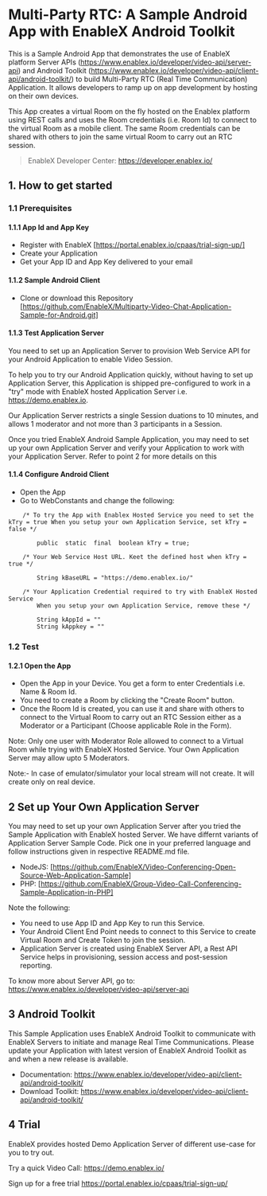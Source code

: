 # Multi-Party RTC: A Sample Android App with EnableX Android Toolkit

This is a Sample Android App that demonstrates the use of EnableX platform Server APIs (https://www.enablex.io/developer/video-api/server-api) and Android Toolkit (https://www.enablex.io/developer/video-api/client-api/android-toolkit/) to build Multi-Party RTC (Real Time Communication) Application.  It allows developers to ramp up on app development by hosting on their own devices. 

This App creates a virtual Room on the fly  hosted on the Enablex platform using REST calls and uses the Room credentials (i.e. Room Id) to connect to the virtual Room as a mobile client.  The same Room credentials can be shared with others to join the same virtual Room to carry out an RTC session. 

> EnableX Developer Center: https://developer.enablex.io/


## 1. How to get started

### 1.1 Prerequisites

#### 1.1.1 App Id and App Key 

* Register with EnableX [https://portal.enablex.io/cpaas/trial-sign-up/] 
* Create your Application
* Get your App ID and App Key delivered to your email


#### 1.1.2 Sample Android Client 

* Clone or download this Repository [https://github.com/EnableX/Multiparty-Video-Chat-Application-Sample-for-Android.git] 


#### 1.1.3 Test Application Server 

You need to set up an Application Server to provision Web Service API for your Android Application to enable Video Session. 

To help you to try our Android Application quickly, without having to set up Application Server, this Application is shipped pre-configured to work in a "try" mode with EnableX hosted Application Server i.e. https://demo.enablex.io. 

Our Application Server restricts a single Session duations to 10 minutes, and allows 1 moderator and not more than 3 participants in a Session.

Once you tried EnableX Android Sample Application, you may need to set up your own  Application Server and verify your Application to work with your Application Server.  Refer to point 2 for more details on this



#### 1.1.4 Configure Android Client 

* Open the App
* Go to WebConstants and change the following:
``` 
    /* To try the App with Enablex Hosted Service you need to set the kTry = true When you setup your own Application Service, set kTry = false */
        
        public  static  final  boolean kTry = true;
        
    /* Your Web Service Host URL. Keet the defined host when kTry = true */
    
        String kBaseURL = "https://demo.enablex.io/"
        
    /* Your Application Credential required to try with EnableX Hosted Service
        When you setup your own Application Service, remove these */
        
        String kAppId = ""  
        String kAppkey = ""  
 ```


### 1.2 Test

#### 1.2.1 Open the App

* Open the App in your Device. You get a form to enter Credentials i.e. Name & Room Id.
* You need to create a Room by clicking the "Create Room" button.
* Once the Room Id is created, you can use it and share with others to connect to the Virtual Room to carry out an RTC Session either as a Moderator or a Participant (Choose applicable Role in the Form).

Note: Only one user with Moderator Role allowed to connect to a Virtual Room while trying with EnableX Hosted Service. Your Own Application Server may allow upto 5 Moderators. 
  
Note:- In case of emulator/simulator your local stream will not create. It will create only on real device.
  
## 2 Set up Your Own Application Server

You may need to set up your own Application Server after you tried the Sample Application with EnableX hosted Server. We have differnt variants of Application Server Sample Code. Pick one in your preferred language and follow instructions given in respective README.md file.

* NodeJS: [https://github.com/EnableX/Video-Conferencing-Open-Source-Web-Application-Sample]
* PHP: [https://github.com/EnableX/Group-Video-Call-Conferencing-Sample-Application-in-PHP]

Note the following:
* You need to use App ID and App Key to run this Service.
* Your Android Client End Point needs to connect to this Service to create Virtual Room and Create Token to join the session.
* Application Server is created using EnableX Server API, a Rest API Service helps in provisioning, session access and post-session reporting.  

To know more about Server API, go to:
https://www.enablex.io/developer/video-api/server-api


## 3 Android Toolkit

This Sample Application uses EnableX Android Toolkit to communicate with EnableX Servers to initiate and manage Real Time Communications. Please update your Application with latest version of EnableX Android Toolkit as and when a new release is available.   

* Documentation: https://www.enablex.io/developer/video-api/client-api/android-toolkit/
* Download Toolkit: https://www.enablex.io/developer/video-api/client-api/android-toolkit/


## 4 Trial

EnableX provides hosted Demo Application Server of different use-case for you to try out.

Try a quick Video Call: https://demo.enablex.io/

Sign up for a free trial https://portal.enablex.io/cpaas/trial-sign-up/

